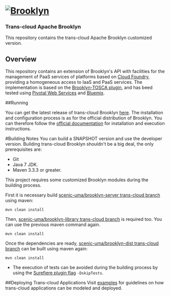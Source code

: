 
# [![**Brooklyn**](https://brooklyn.apache.org/style/img/apache-brooklyn-logo-244px-wide.png)](http://brooklyn.apache.org/)

### Trans-cloud Apache Brooklyn 

This repository contains the trans-cloud Apache Brooklyn customized version.

## Overview

This repository contains an extension of Brooklyn's API with facilities for the management of PaaS services of platforms based on [Cloud Foundry](https://www.cloudfoundry.org/), providing a homogeneous access to IaaS and PaaS services. The implementation is based on the [Brooklyn-TOSCA plugin](https://github.com/cloudsoft/brooklyn-tosca/), and has beed tested using [Pivotal Web Services](https://run.pivotal.io/) and [Bluemix](https://console.ng.bluemix.net/).

##Running

You can get the latest release of trans-cloud Brooklyn [here](https://github.com/kiuby88/brooklyn-dist/releases/download/apache-brooklyn-0.9.0-transcloud/brooklyn-trans-cloud-v0.1.0.zip).
The installation and configuration process is as for the official distribution of Brooklyn. You can therefore follow the [official documentation](https://brooklyn.apache.org/v/latest/start/running.html) for installation and execution instructions.

#Building Notes
You can build a SNAPSHOT version and use the developer version. Building trans-cloud Brooklyn shouldn't be a big deal, the only prerequisites are:
- Git
- Java 7 JDK.
- Maven 3.3.3 or greater.

This project requires some customized Brooklyn modules during the building process.

First it is necessary build [scenic-uma/brooklyn-server trans-cloud branch](https://github.com/scenic-uma/brooklyn-server/tree/trans-cloud) using maven:

    mvn clean install

Then, [scenic-uma/brooklyn-library trans-cloud branch](https://github.com/scenic-uma/brooklyn-library/tree/trans-cloud) is required too. You can use the previous maven command again.

    mvn clean install

Once the dependencies are ready, [scenic-uma/brooklyn-dist trans-cloud branch](https://github.com/scenic-uma/brooklyn-dist/tree/trans-cloud) can be built using maven again:

    mvn clean install

* The execution of tests can be avoided during the building process by using the [Surefiere plugin flag](http://maven.apache.org/surefire/maven-surefire-plugin/examples/skipping-test.html) `-DskipTests`.

##Deploying Trans-cloud Applications
Visit [examples](https://github.com/scenic-uma/brooklyn-dist/tree/trans-cloud/trans-cloud-samples/README.md) for guidelines on how trans-cloud applications can be modeled and deployed.
